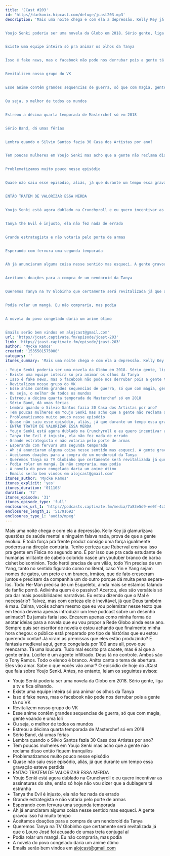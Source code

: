 ```yaml
---
title: 'JCast #203'
id: 'https//darkonix.hipcast.com/deluge/jcast203.mp3'
description: 'Mais uma noite chega e com ela a depressão. Kelly Key já glamurizava questões de saúde mental e ninguém falava nada, prova de que a gente evoluiu. E toda força pra frente produz consigo uma força igualmente poderosa na direção contrária. Tenho certeza que Ruberval ensinou isso pra gente em Física no segundo ano. É por isso que pra cada estudante de humanas militante de cabelo colorido nasce um youtuber branco de barba cishet bolsominion. Todo herói precisa de um vilão, todo Yin precisa de um Yang, tanto no sentido figurado como no literal, caso Yin e Yang sejam nomes de gatos, um preto e um branco, irmãos, que de fato cresceram juntos e precisam da companhia um do outro porque dá muita pena separa-los. Todo He-Man precisa de um Esqueleto, ainda mais se estamos falando de fanfic pornô. Adivinha quem é o passivo? Acertou, eles são versáteis só pra dar mais possibilidades narrativas. Eu estou dizendo que o Mal é necessário? Talvez, mas com certeza ele é inevitável, já que Deus também é mau. Calma, vocês acham mesmo que eu vou polemizar nesse texto que em teoria deveria apenas introduzir um leve podcast sobre um desenho animado? Eu jamais faria isso. Encarem apenas como minha forma de anotar ideias para a novela que eu vou propor a Rede Globo ainda esse ano. Sempre quis ser escritor de novela e estou achando que finalmente minha hora chegou o público está preparado pro tipo de histórias que eu estou querendo contar! Já viram as premissas que eles estão produzindo? É fantasia medieval aqui, gente congelada por 100 anos ali, povo que reencarna. Tá uma loucura. Tudo mal escrito pra cacete, mas é aí que a gente entra. Lúcifer é um agente infiltrado. Deus tá no controle. Ambos são o Tony Ramos. Todo o elenco é branco. Anitta canta o tema de abertura. Eles vão amar. Sabe o que vocês vão amar? O episódio de hoje do JCast que fala sobre Youjo Senki. Antes, no entanto, leiam os seguintes avisos


Youjo Senki poderia ser uma novela da Globo em 2018. Sério gente, liga a tv e fica olhando.


Existe uma equipe inteira só pra animar os olhos da Tanya


Isso é fake news, mas o facebook não pode nos derrubar pois a gente tá no VK


Revitalizem nosso grupo do VK


Esse anime contêm grandes sequencias de guerra, só que com magia, gente voando e uma loli


Ou seja, o melhor de todos os mundos


Estreou a décima quarta temporada de Masterchef só em 2018


Sério Band, dá umas férias


Lembra quando o Silvio Santos fazia 30 Casa dos Artistas por ano?


Tem poucas mulheres em Youjo Senki mas acho que a gente não reclama disso então fiquem tranquilos


Problematizamos muito pouco nesse episódio


Quase não saiu esse episódio, aliás, já que durante um tempo essa gravação esteve perdida


ENTÃO TRATEM DE VALORIZAR ESSA MERDA


Youjo Senki está agora dublado na Crunchyroll e eu quero incentivar as assinaturas do site, então só hoje não vou dizer que a dublagem tá estranha


Tanya the Evil é injusto, ela não fez nada de errado


Grande estrategista e não votaria pelo porte de armas


Esperando com fervura uma segunda temporada


Ah já anunciaram alguma coisa nesse sentido mas esqueci. A gente gravou isso há muito tempo


Aceitamos doações para a compra de um nendoroid da Tanya


Queremos Tanya na TV Globinho que certamente será revitalizada já que o Louro José foi acusado de umas treta conjugal aí


Podia rolar um mangá. Eu não compraria, mas podia


A novela do povo congelado daria um anime ótimo


Emails serão bem vindos em alojcast@gmail.com'
url: 'https//jcast.captivate.fm/episode/jcast-203'
link: 'https//jcast.captivate.fm/episode/jcast-203'
author: 'Mycke Ramos'
created: '1535581575000'
category: ''
itunes_summary: 'Mais uma noite chega e com ela a depressão. Kelly Key já glamurizava questões de saúde mental e ninguém falava nada, prova de que a gente evoluiu. E toda força pra frente produz consigo uma força igualmente poderosa na direção contrária. Tenho certeza que Ruberval ensinou isso pra gente em Física no segundo ano. É por isso que pra cada estudante de humanas militante de cabelo colorido nasce um youtuber branco de barba cishet bolsominion. Todo herói precisa de um vilão, todo Yin precisa de um Yang, tanto no sentido figurado como no literal, caso Yin e Yang sejam nomes de gatos, um preto e um branco, irmãos, que de fato cresceram juntos e precisam da companhia um do outro porque dá muita pena separa-los. Todo He-Man precisa de um Esqueleto, ainda mais se estamos falando de fanfic pornô. Adivinha quem é o passivo? Acertou, eles são versáteis só pra dar mais possibilidades narrativas. Eu estou dizendo que o Mal é necessário? Talvez, mas com certeza ele é inevitável, já que Deus também é mau. Calma, vocês acham mesmo que eu vou polemizar nesse texto que em teoria deveria apenas introduzir um leve podcast sobre um desenho animado? Eu jamais faria isso. Encarem apenas como minha forma de anotar ideias para a novela que eu vou propor a Rede Globo ainda esse ano. Sempre quis ser escritor de novela e estou achando que finalmente minha hora chegou o público está preparado pro tipo de histórias que eu estou querendo contar! Já viram as premissas que eles estão produzindo? É fantasia medieval aqui, gente congelada por 100 anos ali, povo que reencarna. Tá uma loucura. Tudo mal escrito pra cacete, mas é aí que a gente entra. Lúcifer é um agente infiltrado. Deus tá no controle. Ambos são o Tony Ramos. Todo o elenco é branco. Anitta canta o tema de abertura. Eles vão amar. Sabe o que vocês vão amar? O episódio de hoje do JCast que fala sobre Youjo Senki. Antes, no entanto, leiam os seguintes avisos

- Youjo Senki poderia ser uma novela da Globo em 2018. Sério gente, liga a tv e fica olhando.
- Existe uma equipe inteira só pra animar os olhos da Tanya
- Isso é fake news, mas o facebook não pode nos derrubar pois a gente tá no VK
- Revitalizem nosso grupo do VK
- Esse anime contêm grandes sequencias de guerra, só que com magia, gente voando e uma loli
- Ou seja, o melhor de todos os mundos 
- Estreou a décima quarta temporada de Masterchef só em 2018
- Sério Band, dá umas férias
- Lembra quando o Silvio Santos fazia 30 Casa dos Artistas por ano?
- Tem poucas mulheres em Youjo Senki mas acho que a gente não reclama disso então fiquem tranquilos
- Problematizamos muito pouco nesse episódio
- Quase não saiu esse episódio, aliás, já que durante um tempo essa gravação esteve perdida
- ENTÃO TRATEM DE VALORIZAR ESSA MERDA
- Youjo Senki está agora dublado na Crunchyroll e eu quero incentivar as assinaturas do site, então só hoje não vou dizer que a dublagem tá estranha
- Tanya the Evil é injusto, ela não fez nada de errado
- Grande estrategista e não votaria pelo porte de armas
- Esperando com fervura uma segunda temporada
- Ah já anunciaram alguma coisa nesse sentido mas esqueci. A gente gravou isso há muito tempo
- Aceitamos doações para a compra de um nendoroid da Tanya 
- Queremos Tanya na TV Globinho que certamente será revitalizada já que o Louro José foi acusado de umas treta conjugal aí
- Podia rolar um mangá. Eu não compraria, mas podia
- A novela do povo congelado daria um anime ótimo
- Emails serão bem vindos em alojcast@gmail.com'
itunes_author: 'Mycke Ramos'
itunes_explicit: 'yes'
itunes_duration: '011103'
duration: '72'
itunes_episode: '31'
itunes_episode_type: 'full'
enclosures_url_1: 'https//podcasts.captivate.fm/media/7a83e5d9-ee0f-4c3b-a40f-bb36d5153687/jcast203_tc.mp3'
enclosures_length_1: '51791692'
enclosures_type_1: 'audio/mpeg'
---
```

Mais uma noite chega e com ela a depressão. Kelly Key já glamurizava questões de saúde mental e ninguém falava nada, prova de que a gente evoluiu. E toda força pra frente produz consigo uma força igualmente poderosa na direção contrária. Tenho certeza que Ruberval ensinou isso pra gente em Física no segundo ano. É por isso que pra cada estudante de humanas militante de cabelo colorido nasce um youtuber branco de barba cishet bolsominion. Todo herói precisa de um vilão, todo Yin precisa de um Yang, tanto no sentido figurado como no literal, caso Yin e Yang sejam nomes de gatos, um preto e um branco, irmãos, que de fato cresceram juntos e precisam da companhia um do outro porque dá muita pena separa-los. Todo He-Man precisa de um Esqueleto, ainda mais se estamos falando de fanfic pornô. Adivinha quem é o passivo? Acertou, eles são versáteis só pra dar mais possibilidades narrativas. Eu estou dizendo que o Mal é necessário? Talvez, mas com certeza ele é inevitável, já que Deus também é mau. Calma, vocês acham mesmo que eu vou polemizar nesse texto que em teoria deveria apenas introduzir um leve podcast sobre um desenho animado? Eu jamais faria isso. Encarem apenas como minha forma de anotar ideias para a novela que eu vou propor a Rede Globo ainda esse ano. Sempre quis ser escritor de novela e estou achando que finalmente minha hora chegou: o público está preparado pro tipo de histórias que eu estou querendo contar! Já viram as premissas que eles estão produzindo? É fantasia medieval aqui, gente congelada por 100 anos ali, povo que reencarna. Tá uma loucura. Tudo mal escrito pra cacete, mas é aí que a gente entra. Lúcifer é um agente infiltrado. Deus tá no controle. Ambos são o Tony Ramos. Todo o elenco é branco. Anitta canta o tema de abertura. Eles vão amar. Sabe o que vocês vão amar? O episódio de hoje do JCast que fala sobre Youjo Senki. Antes, no entanto, leiam os seguintes avisos:

*   Youjo Senki poderia ser uma novela da Globo em 2018. Sério gente, liga a tv e fica olhando.
*   Existe uma equipe inteira só pra animar os olhos da Tanya
*   Isso é fake news, mas o facebook não pode nos derrubar pois a gente tá no VK
*   Revitalizem nosso grupo do VK
*   Esse anime contêm grandes sequencias de guerra, só que com magia, gente voando e uma loli
*   Ou seja, o melhor de todos os mundos
*   Estreou a décima quarta temporada de Masterchef só em 2018
*   Sério Band, dá umas férias
*   Lembra quando o Silvio Santos fazia 30 Casa dos Artistas por ano?
*   Tem poucas mulheres em Youjo Senki mas acho que a gente não reclama disso então fiquem tranquilos
*   Problematizamos muito pouco nesse episódio
*   Quase não saiu esse episódio, aliás, já que durante um tempo essa gravação esteve perdida
*   ENTÃO TRATEM DE VALORIZAR ESSA MERDA
*   Youjo Senki está agora dublado na Crunchyroll e eu quero incentivar as assinaturas do site, então só hoje não vou dizer que a dublagem tá estranha
*   Tanya the Evil é injusto, ela não fez nada de errado
*   Grande estrategista e não votaria pelo porte de armas
*   Esperando com fervura uma segunda temporada
*   Ah já anunciaram alguma coisa nesse sentido mas esqueci. A gente gravou isso há muito tempo
*   Aceitamos doações para a compra de um nendoroid da Tanya
*   Queremos Tanya na TV Globinho que certamente será revitalizada já que o Louro José foi acusado de umas treta conjugal aí
*   Podia rolar um mangá. Eu não compraria, mas podia
*   A novela do povo congelado daria um anime ótimo
*   Emails serão bem vindos em alojcast@gmail.com